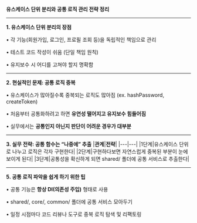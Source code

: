 **유스케이스 단위 분리와 공통 로직 관리 전략 정리**

---

**1. 유스케이스 단위 분리의 장점**

• 각 기능(회원가입, 로그인, 프로필 조회 등)을 독립적인 책임으로 관리

• 테스트 코드 작성이 쉬움 (단일 책임 원칙)

• 유지보수 시 어디를 고쳐야 할지 명확함

---

**2. 현실적인 문제: 공통 로직 중복**

• 유스케이스가 많아질수록 중복되는 로직도 많아짐 (ex. hashPassword, createToken)

• 처음부터 공통화하려고 하면 **유연성 떨어지고 유지보수 힘들어짐**

• 실무에서는 **공통인지 아닌지 판단이 어려운 경우가 대부분**

---

**3. 실무 전략: 공통 함수는 “나중에” 추출**
|**관계**|**전략**|
|---|---|
|1단계|유스케이스 단위로 나누고 로직은 각자 구현한다|
|2단계|구현하다보면 자연스럽게 중복된 부분이 눈에 보이게 된다|
|3단계|공통성을 확신하게 되면 shared/ 폴더에 공통 서비스로 추출한다|

---

**5. 공통 로직 파악을 쉽게 하기 위한 팁**

• 공통 기능은 **항상 DI(의존성 주입)** 형태로 사용

• shared/, core/, common/ 폴더에 공통 서비스 모아두기

• 일정 시점마다 코드 리뷰나 도구로 중복 로직 탐색 및 리팩토링
